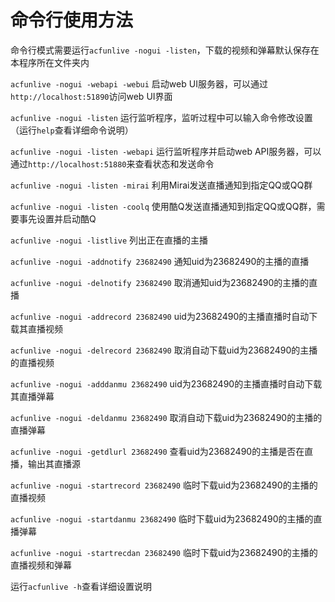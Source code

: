 # 命令行使用方法
命令行模式需要运行`acfunlive -nogui -listen`，下载的视频和弹幕默认保存在本程序所在文件夹内

`acfunlive -nogui -webapi -webui` 启动web UI服务器，可以通过`http://localhost:51890`访问web UI界面

`acfunlive -nogui -listen` 运行监听程序，监听过程中可以输入命令修改设置（运行`help`查看详细命令说明）

`acfunlive -nogui -listen -webapi` 运行监听程序并启动web API服务器，可以通过`http://localhost:51880`来查看状态和发送命令

`acfunlive -nogui -listen -mirai` 利用Mirai发送直播通知到指定QQ或QQ群

`acfunlive -nogui -listen -coolq` 使用酷Q发送直播通知到指定QQ或QQ群，需要事先设置并启动酷Q

`acfunlive -nogui -listlive` 列出正在直播的主播

`acfunlive -nogui -addnotify 23682490` 通知uid为23682490的主播的直播

`acfunlive -nogui -delnotify 23682490` 取消通知uid为23682490的主播的直播

`acfunlive -nogui -addrecord 23682490` uid为23682490的主播直播时自动下载其直播视频

`acfunlive -nogui -delrecord 23682490` 取消自动下载uid为23682490的主播的直播视频

`acfunlive -nogui -adddanmu 23682490` uid为23682490的主播直播时自动下载其直播弹幕

`acfunlive -nogui -deldanmu 23682490` 取消自动下载uid为23682490的主播的直播弹幕

`acfunlive -nogui -getdlurl 23682490` 查看uid为23682490的主播是否在直播，输出其直播源

`acfunlive -nogui -startrecord 23682490` 临时下载uid为23682490的主播的直播视频

`acfunlive -nogui -startdanmu 23682490` 临时下载uid为23682490的主播的直播弹幕

`acfunlive -nogui -startrecdan 23682490` 临时下载uid为23682490的主播的直播视频和弹幕

运行`acfunlive -h`查看详细设置说明
